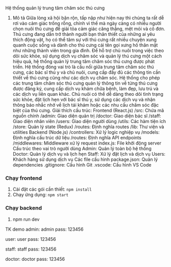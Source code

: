  Hệ thống quản lý trung tâm chăm sóc thú cưng 
1. Mô tả 
    Giữa lòng xã hội bận rộn, tấp nập như hiện nay thì chúng ta rất dễ rơi vào cảm giác trống rỗng, 
    chính vì thế mà ngày càng có nhiều người chọn nuôi thú cưng để giải tỏa cảm giác căng thẳng, mệt 
    mỏi và cô đơn. Thú cưng đang dần trở thành người bạn thân thiết của những ai yêu thích động vật, 
    họ có thể tâm sự với thú cưng rất nhiều chuyện xung quanh cuộc sống và dành cho thú cưng cái tên 
    gọi xưng hô thân mật như những thành viên trong gia đình. 
    Để hỗ trợ chủ nuôi trong việc theo dõi sức khỏe, sử dụng dịch vụ chăm sóc và quản lý thú cưng 
    một cách hiệu quả, hệ thống quản lý trung tâm chăm sóc thú cưng được phát triển. Hệ thống đóng vai 
    trò là cầu nối giữa trung tâm chăm sóc thú cưng, các bác sĩ thú y và chủ nuôi, cung cấp đầy đủ các 
    thông tin cần thiết về thú cưng cũng như các dịch vụ chăm sóc. 
    Hệ thống cho phép các trung tâm chăm sóc thú cưng quản lý thông tin về từng thú cưng được 
    đăng ký, cung cấp dịch vụ khám chữa bệnh, làm đẹp, lưu trú và các dịch vụ liên quan khác. Chủ nuôi 
    có thể dễ dàng theo dõi tình trạng sức khỏe, đặt lịch hẹn với bác sĩ thú y, sử dụng các dịch vụ và nhận 
    thông báo nhắc nhở về lịch tái khám hoặc các nhu cầu chăm sóc đặc biệt của thú cưng. 
Giải thích cấu trúc:
Frontend (React.js)
    /src: Chứa mã nguồn chính
    /admin: Giao diện quản trị
    /doctor: Giao diện bác sĩ
    /staff: Giao diện nhân viên
    /users: Giao diện người dùng
    /utils: Các hàm tiện ích
    /store: Quản lý state (Redux)
    /routes: Định nghĩa routes
    /lib: Thư viện và utilities
Backend (Node.js)
    /controllers: Xử lý logic nghiệp vụ
    /models: Định nghĩa cấu trúc dữ liệu
    /routes: Định nghĩa API endpoints
    /middlewares: Middleware xử lý request
    index.js: File khởi động server
Cấu trúc theo vai trò người dùng
    Admin: Quản lý toàn bộ hệ thống
    Doctor: Quản lý dịch vụ và lịch hẹn
    Staff: Xử lý đặt lịch và dịch vụ
    Users: Khách hàng sử dụng dịch vụ
Các file cấu hình
    package.json: Quản lý dependencies
    .gitignore: Cấu hình Git
    .vscode: Cấu hình VS Code


### Chạy frontend

1. Cài đặt các gói cần thiết: `npm install`
2. Chạy ứng dụng: `npm start`
### Chạy backend
1. npm run dev

TK demo
admin: admin
pass: 123456

user: user
pass: 123456

staff: staff
pass: 123456

doctor: doctor
pass: 123456

